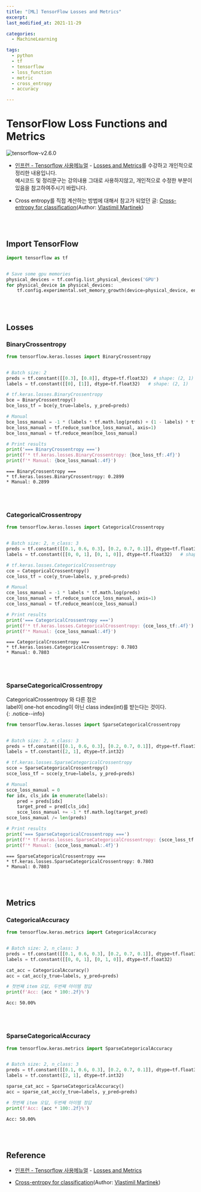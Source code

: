 ```yaml
---
title: "[ML] TensorFlow Losses and Metrics"
excerpt: 
last_modified_at: 2021-11-29

categories:
  - MachineLearning

tags:
  - python
  - tf
  - tensorflow
  - loss_function
  - metric
  - cross_entropy
  - accuracy

---
```


# TensorFlow Loss Functions and Metrics

![tensorflow-v2.6.0](https://img.shields.io/badge/TensorFlow-2.6.0-orange) 

- [인프런 - Tensorflow 사용메뉴얼](https://www.inflearn.com/course/%ED%85%90%EC%84%9C%ED%94%8C%EB%A1%9C-%EB%94%A5%EB%9F%AC%EB%8B%9D-%EA%B5%AC%ED%98%84) - [Losses and Metrics](https://www.youtube.com/watch?v=JxuQCXTqMCM&t)를 수강하고 개인적으로 정리한 내용입니다.  
예시코드 및 정리문구는 강의내용 그대로 사용하지않고, 개인적으로 수정한 부분이 있음을 참고하여주시기 바랍니다.  

- Cross entropy를 직접 계산하는 방법에 대해서 참고가 되었던 글: [Cross-entropy for classification](https://towardsdatascience.com/cross-entropy-for-classification-d98e7f974451)(Author: [Vlastimil Martinek](https://medium.com/@martinekvlastimil))

<br><br>

## Import TensorFlow

```python
import tensorflow as tf


# Save some gpu memories
physical_devices = tf.config.list_physical_devices('GPU')
for physical_device in physical_devices:
    tf.config.experimental.set_memory_growth(device=physical_device, enable=True)
```

<br><br>

## Losses

### BinaryCrossentropy

```python
from tensorflow.keras.losses import BinaryCrossentropy


# Batch size: 2
preds = tf.constant([[0.3], [0.8]], dtype=tf.float32)  # shape: (2, 1)
labels = tf.constant([[0], [1]], dtype=tf.float32)   # shape: (2, 1)

# tf.keras.losses.BinaryCrossentropy
bce = BinaryCrossentropy()
bce_loss_tf = bce(y_true=labels, y_pred=preds)

# Manual
bce_loss_manual = -1 * (labels * tf.math.log(preds) + (1 - labels) * tf.math.log(1 - preds))
bce_loss_manual = tf.reduce_sum(bce_loss_manual, axis=1)
bce_loss_manual = tf.reduce_mean(bce_loss_manual)

# Print results
print('=== BinaryCrossentropy ===')
print(f'* tf.keras.losses.BinaryCrossentropy: {bce_loss_tf:.4f}')
print(f'* Manual: {bce_loss_manual:.4f}')
```

```
=== BinaryCrossentropy ===
* tf.keras.losses.BinaryCrossentropy: 0.2899
* Manual: 0.2899
```

<br><br>

### CategoricalCrossentropy

```python
from tensorflow.keras.losses import CategoricalCrossentropy


# Batch size: 2, n_class: 3
preds = tf.constant([[0.1, 0.6, 0.3], [0.2, 0.7, 0.1]], dtype=tf.float32)  # shape: (2, 1)
labels = tf.constant([[0, 0, 1], [0, 1, 0]], dtype=tf.float32)   # shape: (2, 1)

# tf.keras.losses.CategoricalCrossentropy
cce = CategoricalCrossentropy()
cce_loss_tf = cce(y_true=labels, y_pred=preds)

# Manual
cce_loss_manual = -1 * labels * tf.math.log(preds)
cce_loss_manual = tf.reduce_sum(cce_loss_manual, axis=1)
cce_loss_manual = tf.reduce_mean(cce_loss_manual)

# Print results
print('=== CategoricalCrossentropy ===')
print(f'* tf.keras.losses.CategoricalCrossentropy: {cce_loss_tf:.4f}')
print(f'* Manual: {cce_loss_manual:.4f}')
```

```
=== CategoricalCrossentropy ===
* tf.keras.losses.CategoricalCrossentropy: 0.7803
* Manual: 0.7803
```

<br><br>

### SparseCategoricalCrossentropy

CategoricalCrossentropy 와 다른 점은  
label이 one-hot encoding이 아닌 class index(int)를 받는다는 것이다.  
{: .notice--info}

```python
from tensorflow.keras.losses import SparseCategoricalCrossentropy


# Batch size: 2, n_class: 3
preds = tf.constant([[0.1, 0.6, 0.3], [0.2, 0.7, 0.1]], dtype=tf.float32)  # shape: (2, 1)
labels = tf.constant([2, 1], dtype=tf.int32)                               # shape: (2, 1)

# tf.keras.losses.SparseCategoricalCrossentropy
scce = SparseCategoricalCrossentropy()
scce_loss_tf = scce(y_true=labels, y_pred=preds)

# Manual
scce_loss_manual = 0
for idx, cls_idx in enumerate(labels):
    pred = preds[idx]
    target_pred = pred[cls_idx]
    scce_loss_manual += -1 * tf.math.log(target_pred)
scce_loss_manual /= len(preds)

# Print results
print('=== SparseCategoricalCrossentropy ===')
print(f'* tf.keras.losses.SparseCategoricalCrossentropy: {scce_loss_tf:.4f}')
print(f'* Manual: {scce_loss_manual:.4f}')
```

```
=== SparseCategoricalCrossentropy ===
* tf.keras.losses.SparseCategoricalCrossentropy: 0.7803
* Manual: 0.7803
```

<br><br>

## Metrics

### CategoricalAccuracy

```python
from tensorflow.keras.metrics import CategoricalAccuracy


# Batch size: 2, n_class: 3
preds = tf.constant([[0.1, 0.6, 0.3], [0.2, 0.7, 0.1]], dtype=tf.float32)  # shape: (2, 1)
labels = tf.constant([[0, 0, 1], [0, 1, 0]], dtype=tf.float32)             # shape: (2, 1)

cat_acc = CategoricalAccuracy()
acc = cat_acc(y_true=labels, y_pred=preds)

# 첫번째 item 오답, 두번째 아이템 정답
print(f'Acc: {acc * 100:.2f}%')
```

```
Acc: 50.00%
```

<br><br>

### SparseCategoricalAccuracy

```python
from tensorflow.keras.metrics import SparseCategoricalAccuracy


# Batch size: 2, n_class: 3
preds = tf.constant([[0.1, 0.6, 0.3], [0.2, 0.7, 0.1]], dtype=tf.float32)  # shape: (2, 1)
labels = tf.constant([2, 1], dtype=tf.int32)                               # shape: (2, 1)

sparse_cat_acc = SparseCategoricalAccuracy()
acc = sparse_cat_acc(y_true=labels, y_pred=preds)

# 첫번째 item 오답, 두번째 아이템 정답
print(f'Acc: {acc * 100:.2f}%')
```

```
Acc: 50.00%
```

<br><br>

## Reference

- [인프런 - Tensorflow 사용메뉴얼](https://www.inflearn.com/course/%ED%85%90%EC%84%9C%ED%94%8C%EB%A1%9C-%EB%94%A5%EB%9F%AC%EB%8B%9D-%EA%B5%AC%ED%98%84) - [Losses and Metrics](https://www.youtube.com/watch?v=JxuQCXTqMCM&t=1409s)

- [Cross-entropy for classification](https://towardsdatascience.com/cross-entropy-for-classification-d98e7f974451)(Author: [Vlastimil Martinek](https://medium.com/@martinekvlastimil))

